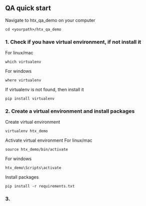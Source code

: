 ## QA quick start 
Navigate to htx_qa_demo on your computer
```
cd <yourpath>/htx_qa_demo
```
### 1. Check if you have virtual environment, if not install it

For linux/mac
```
which virtualenv 
```

For windows
```
where virtualenv 
```

If virtualenv is not found, then install it 
```
pip install virtualenv
```

### 2. Create a virtual environment and install packages

Create virtual environment
```
virtualenv htx_demo
```
Activate virtual environment 
For linux/mac
```
source htx_demo/bin/activate
```
For windows
```
htx_demo\Scripts\activate
```
Install packages
```
pip install -r requirements.txt
```
### 3. 